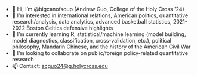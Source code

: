 - 👋 Hi, I’m @bigcanofsoup (Andrew Guo, College of the Holy Cross '24)
- 👀 I’m interested in international relations, American politics, quantitative research/analysis, data analytics, advanced basketball statistics, 2021-2022 Boston Celtics defensive highlights
- 🌱 I’m currently learning R, statistical/machine learning (model building, model diagnostics, classification, cross-validation, etc.), political philosophy, Mandarin Chinese, and the history of the American Civil War
- 💞️ I’m looking to collaborate on public/foreign policy-related quantitative research
- 📫 Contact: acguo24@g.holycross.edu

<!---
bigcanofsoup/bigcanofsoup is a ✨ special ✨ repository because its `README.md` (this file) appears on your GitHub profile.
You can click the Preview link to take a look at your changes.
--->
